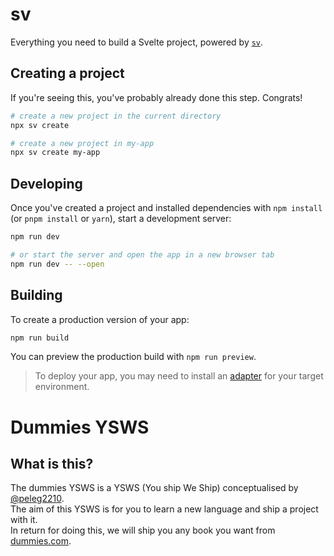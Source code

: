 # sv

Everything you need to build a Svelte project, powered by [`sv`](https://github.com/sveltejs/cli).

## Creating a project

If you're seeing this, you've probably already done this step. Congrats!

```bash
# create a new project in the current directory
npx sv create

# create a new project in my-app
npx sv create my-app
```

## Developing

Once you've created a project and installed dependencies with `npm install` (or `pnpm install` or `yarn`), start a development server:

```bash
npm run dev

# or start the server and open the app in a new browser tab
npm run dev -- --open
```

## Building

To create a production version of your app:

```bash
npm run build
```

You can preview the production build with `npm run preview`.

> To deploy your app, you may need to install an [adapter](https://svelte.dev/docs/kit/adapters) for your target environment.
# Dummies YSWS

## What is this?

The dummies YSWS is a YSWS (You ship We Ship) conceptualised by [@peleg2210](https://hackclub.slack.com/team/U091DE0M4NB).  
The aim of this YSWS is for you to learn a new language and ship a project with it.  
In return for doing this, we will ship you any book you want from [dummies.com](https://www.dummies.com/).
